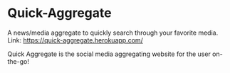 # Quick-Aggregate
A news/media aggregate to quickly search through your favorite media.
Link: https://quick-aggregate.herokuapp.com/

Quick Aggregate is the social media aggregating website for the user on-the-go!